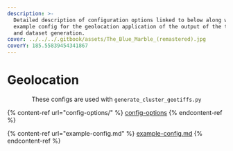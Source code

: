 ```yaml
---
description: >-
  Detailed description of configuration options linked to below along with an
  example config for the geolocation application of the output of the training
  and dataset generation.
cover: ../../../.gitbook/assets/The_Blue_Marble_(remastered).jpg
coverY: 185.55839454341867
---
```


# Geolocation

<p align="center">These configs are used with <code>generate_cluster_geotiffs.py</code></p>

{% content-ref url="config-options/" %}
[config-options](config-options/)
{% endcontent-ref %}

{% content-ref url="example-config.md" %}
[example-config.md](example-config.md)
{% endcontent-ref %}
